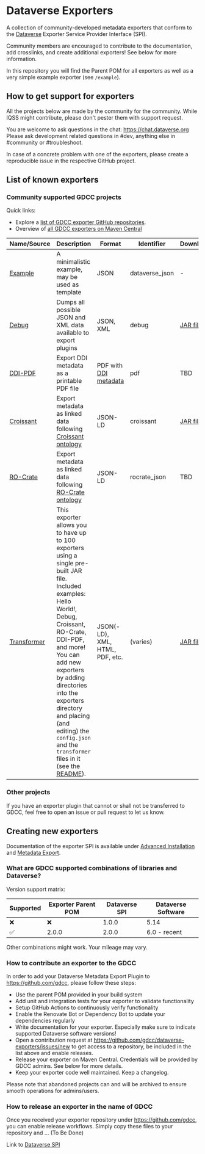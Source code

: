 # Dataverse Exporters

A collection of community-developed metadata exporters that conform to the [Dataverse](https://dataverse.org) Exporter Service Provider Interface (SPI).

Community members are encouraged to contribute to the documentation, add crosslinks, and create additional exporters!
See below for more information.

In this repository you will find the Parent POM for all exporters as well as a very simple example exporter (see `/example`).

## How to get support for exporters

All the projects below are made by the community for the community.
While IQSS might contribute, please don't pester them with support request.

You are welcome to ask questions in the chat: https://chat.dataverse.org
Please ask development related questions in #dev, anything else in #community or #troubleshoot.

In case of a concrete problem with one of the exporters, please create a reproducible issue in the respective GitHub project.

## List of known exporters

### Community supported GDCC projects

Quick links:
- Explore a [list of GDCC exporter GitHub repositories](https://github.com/orgs/gdcc/repositories?q=props.topic%3A%22Metadata+Export%22).
- Overview of [all GDCC exporters on Maven Central](https://central.sonatype.com/namespace/io.gdcc.export)

| Name/Source                                                 | Description                                                                                                                                  | Format                                            | Identifier     | Download |
|-------------------------------------------------------------|----------------------------------------------------------------------------------------------------------------------------------------------|---------------------------------------------------|----------------|----------|
| [Example](./example)                                        | A minimalistic example, may be used as template                                                                                              | JSON                                              | dataverse_json | -        |
| [Debug](https://github.com/gdcc/exporter-debug)             | Dumps all possible JSON and XML data available to export plugins                                                                             | JSON, XML                                         | debug          | [JAR file](https://repo1.maven.org/maven2/io/gdcc/export/debug/) |
| [DDI-PDF](https://github.com/gdcc/exporter-ddipdf)          | Export DDI metadata as a printable PDF file                                                                                                  | PDF with [DDI metadata](https://ddialliance.org/) | pdf            | TBD      |
| [Croissant](https://github.com/gdcc/exporter-croissant)     | Export metadata as linked data following [Croissant ontology](https://docs.mlcommons.org/croissant/docs/croissant-spec.html)                 | JSON-LD                                           | croissant      | [JAR file](https://repo1.maven.org/maven2/io/gdcc/export/croissant/) |
| [RO-Crate](https://github.com/gdcc/exporter-ro-crate)       | Export metadata as linked data following [RO-Crate ontology](https://www.researchobject.org/ro-crate/specification/1.1/appendix/jsonld.html) | JSON-LD                                           | rocrate_json   | TBD      |
| [Transformer](https://github.com/gdcc/exporter-transformer) | This exporter allows you to have up to 100 exporters using a single pre-built JAR file. Included examples: Hello World!, Debug, Croissant, RO-Crate, DDI-PDF, and more! You can add new exporters by adding directories into the exporters directory and placing (and editing) the `config.json` and the `transformer` files in it (see the [README](https://github.com/gdcc/exporter-transformer?tab=readme-ov-file)). | JSON(-LD), XML, HTML, PDF, etc. | (varies)       | [JAR file](https://repo1.maven.org/maven2/io/gdcc/export/exporter-transformer/) |

### Other projects

If you have an exporter plugin that cannot or shall not be transferred to GDCC, feel free to open an issue or pull request to let us know.

## Creating new exporters

Documentation of the exporter SPI is available under [Advanced Installation](https://guides.dataverse.org/en/latest/installation/advanced.html#installing-external-metadata-exporters) and [Metadata Export](https://guides.dataverse.org/en/latest/developers/metadataexport.html). 

### What are GDCC supported combinations of libraries and Dataverse?

Version support matrix:

| Supported | Exporter Parent POM | Dataverse SPI | Dataverse Software |
|-----------|---------------------|---------------|--------------------|
| ❌         | ❌                   | 1.0.0         | 5.14               |
| ✅         | 2.0.0               | 2.0.0         | 6.0 - recent       |

Other combinations might work. Your mileage may vary.

### How to contribute an exporter to the GDCC

In order to add your Dataverse Metadata Export Plugin to https://github.com/gdcc, please follow these steps:

- Use the parent POM provided in your build system
- Add unit and integration tests for your exporter to validate functionality
- Setup GitHub Actions to continuously verify functionality
- Enable the Renovate Bot or Dependency Bot to update your dependencies regularly
- Write documentation for your exporter. Especially make sure to indicate supported Dataverse software versions!
- Open a contribution request at https://github.com/gdcc/dataverse-exporters/issues/new to get access to a repository, be included in the list above and enable releases.
- Release your exporter on Maven Central. Credentials will be provided by GDCC admins. See below for more details.
- Keep your exporter code well maintained. Keep a changelog.

Please note that abandoned projects can and will be archived to ensure smooth operations for admins/users.

### How to release an exporter in the name of GDCC

Once you received your exporter repository under https://github.com/gdcc, you can enable release workflows.
Simply copy these files to your repository and ... (To Be Done)

Link to [Dataverse SPI](https://central.sonatype.com/artifact/io.gdcc/dataverse-spi)
